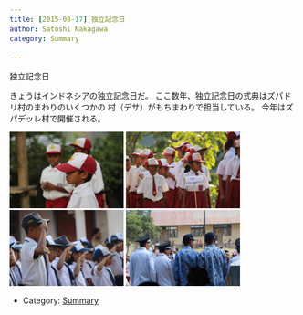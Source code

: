 ```yaml
---
title: [2015-08-17] 独立記念日
author: Satoshi Nakagawa
category: Summary

---
```


独立記念日

 きょうはインドネシアの独立記念日だ。
ここ数年、独立記念日の式典はズパドリ村のまわりのいくつかの
村（デサ）がもちまわりで担当している。
今年はズパデッレ村で開催される。

<img src="/pict/2015-08-17-1.jpg" alt="" width="200"/>
<img src="/pict/2015-08-17-2.jpg" alt="" width="200"/>
<img src="/pict/2015-08-17-3.jpg" alt="" width="200"/>
<img src="/pict/2015-08-17-4.jpg" alt="" width="200"/>

- Category: [Summary](https://merapano.github.io/categories.html#Summary)


